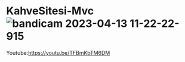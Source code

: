 # KahveSitesi-Mvc![bandicam 2023-04-13 11-22-22-915](https://user-images.githubusercontent.com/119485615/231699680-1220e7f3-99df-497b-a7c6-0bbe13e1f12c.jpg)
Youtube:https://youtu.be/TFBmKbTM6DM
